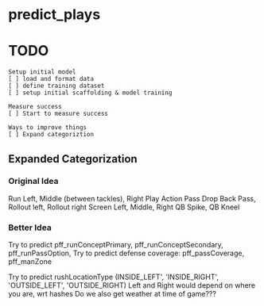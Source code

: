 # predict_plays

# TODO
```
Setup initial model
[ ] load and format data
[ ] define training dataset
[ ] setup initial scaffolding & model training

Measure success
[ ] Start to measure success

Ways to improve things
[ ] Expand categoriztion
```

## Expanded Categorization
### Original Idea
Run Left, Middle (between tackles), Right
Play Action Pass
Drop Back Pass, Rollout left, Rollout right
Screen Left, Middle, Right
QB Spike, QB Kneel

### Better Idea
Try to predict pff_runConceptPrimary, pff_runConceptSecondary, pff_runPassOption, 
Try to predict defense coverage: pff_passCoverage, pff_manZone

Try to predict rushLocationType (INSIDE_LEFT', 'INSIDE_RIGHT', 'OUTSIDE_LEFT', 'OUTSIDE_RIGHT)
Left and Right would depend on where you are, wrt hashes
Do we also get weather at time of game???